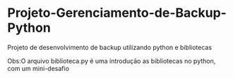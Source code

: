 # Projeto-Gerenciamento-de-Backup-Python
Projeto de desenvolvimento de backup utilizando python e bibliotecas

Obs:O arquivo biblioteca.py é uma introdução as bibliotecas no python, com um mini-desafio
